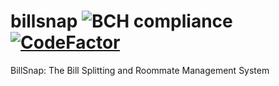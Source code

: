 # billsnap ![BCH compliance](https://bettercodehub.com/edge/badge/dannylekim/billsnap?branch=develop&token=0d87e307153724f90e74a95254e4fd924d8269be) [![CodeFactor](https://www.codefactor.io/repository/github/dannylekim/billsnap/badge)](https://www.codefactor.io/repository/github/dannylekim/billsnap)

BillSnap: The Bill Splitting and Roommate Management System 

